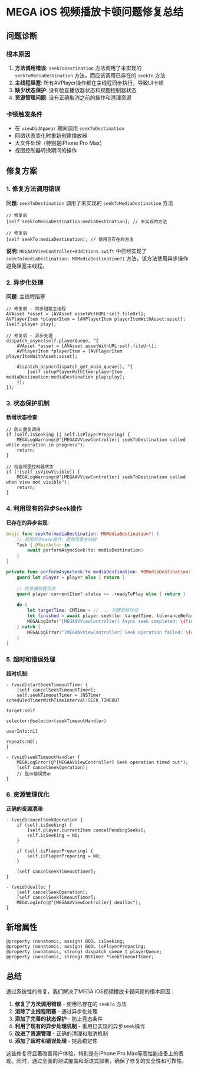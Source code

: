 # MEGA iOS 视频播放卡顿问题修复总结

## 问题诊断

### 根本原因
1. **方法调用错误**: `seekToDestination` 方法调用了未实现的 `seekToMediaDestination` 方法，而应该调用已存在的 `seekTo` 方法
2. **主线程阻塞**: 所有AVPlayer操作都在主线程同步执行，导致UI卡顿
3. **缺少状态保护**: 没有检查播放器状态和视图控制器状态
4. **资源管理问题**: 没有正确取消之前的操作和清理资源

### 卡顿触发条件
- 在 `viewDidAppear` 期间调用 `seekToDestination`
- 网络状态变化时重新创建播放器
- 大文件处理（特别是iPhone Pro Max）
- 视图控制器转换期间的操作

## 修复方案

### 1. 修复方法调用错误

**问题**: `seekToDestination` 调用了未实现的 `seekToMediaDestination` 方法
```objc
// 修复前
[self seekToMediaDestination:mediaDestination]; // 未实现的方法

// 修复后
[self seekTo:mediaDestination]; // 使用已存在的方法
```

**说明**: `MEGAAVViewController+Additions.swift` 中已经实现了 `seekTo(mediaDestination: MOMediaDestination?)` 方法，该方法使用异步操作避免阻塞主线程。

### 2. 异步化处理

**问题**: 主线程阻塞
```objc
// 修复前 - 同步阻塞主线程
AVAsset *asset = [AVAsset assetWithURL:self.fileUrl];
AVPlayerItem *playerItem = [AVPlayerItem playerItemWithAsset:asset];
[self.player play];

// 修复后 - 异步处理
dispatch_async(self.playerQueue, ^{
    AVAsset *asset = [AVAsset assetWithURL:self.fileUrl];
    AVPlayerItem *playerItem = [AVPlayerItem playerItemWithAsset:asset];
    
    dispatch_async(dispatch_get_main_queue(), ^{
        [self setupPlayerWithItem:playerItem mediaDestination:mediaDestination play:play];
    });
});
```

### 3. 状态保护机制

**新增状态检查**:
```objc
// 防止重复调用
if (self.isSeeking || self.isPlayerPreparing) {
    MEGALogWarning(@"[MEGAAVViewController] seekToDestination called while operation in progress");
    return;
}

// 检查视图控制器状态
if (![self isViewVisible]) {
    MEGALogWarning(@"[MEGAAVViewController] seekToDestination called when view not visible");
    return;
}
```

### 4. 利用现有的异步Seek操作

**已存在的异步实现**:
```swift
@objc func seekTo(mediaDestination: MOMediaDestination?) {
    // 使用异步seek操作，避免阻塞主线程
    Task { @MainActor in
        await performAsyncSeek(to: mediaDestination)
    }
}

private func performAsyncSeek(to mediaDestination: MOMediaDestination?) async {
    guard let player = player else { return }
    
    // 检查播放器状态
    guard player.currentItem?.status == .readyToPlay else { return }
    
    do {
        let targetTime: CMTime = // ... 创建目标时间
        let finished = await player.seek(to: targetTime, toleranceBefore: CMTimeMake(1, 1), toleranceAfter: CMTimeMake(1, 1))
        MEGALogInfo("[MEGAAVViewController] Async seek completed: \(finished)")
    } catch {
        MEGALogError("[MEGAAVViewController] Seek operation failed: \(error)")
    }
}
```

### 5. 超时和错误处理

**超时机制**:
```objc
- (void)startSeekTimeoutTimer {
    [self cancelSeekTimeoutTimer];
    self.seekTimeoutTimer = [NSTimer scheduledTimerWithTimeInterval:SEEK_TIMEOUT 
                                                             target:self 
                                                           selector:@selector(seekTimeoutHandler) 
                                                           userInfo:nil 
                                                            repeats:NO];
}

- (void)seekTimeoutHandler {
    MEGALogError(@"[MEGAAVViewController] Seek operation timed out");
    [self cancelSeekOperation];
    // 显示错误提示
}
```

### 6. 资源管理优化

**正确的资源清理**:
```objc
- (void)cancelSeekOperation {
    if (self.isSeeking) {
        [self.player.currentItem cancelPendingSeeks];
        self.isSeeking = NO;
    }
    
    if (self.isPlayerPreparing) {
        self.isPlayerPreparing = NO;
    }
    
    [self cancelSeekTimeoutTimer];
}

- (void)dealloc {
    [self cancelSeekOperation];
    [self cancelSeekTimeoutTimer];
    MEGALogInfo(@"[MEGAAVViewController] dealloc");
}
```

## 新增属性

```objc
@property (nonatomic, assign) BOOL isSeeking;
@property (nonatomic, assign) BOOL isPlayerPreparing;
@property (nonatomic, strong) dispatch_queue_t playerQueue;
@property (nonatomic, strong) NSTimer *seekTimeoutTimer;
```

## 总结

通过系统性的修复，我们解决了MEGA iOS视频播放卡顿问题的根本原因：

1. **修复了方法调用错误** - 使用已存在的 `seekTo` 方法
2. **消除了主线程阻塞** - 通过异步化处理
3. **添加了完善的状态保护** - 防止竞态条件
4. **利用了现有的异步处理机制** - 重用已实现的异步seek操作
5. **改进了资源管理** - 正确的清理和取消机制
6. **添加了超时和错误处理** - 提高稳定性

这些修复将显著改善用户体验，特别是在iPhone Pro Max等高性能设备上的表现。同时，通过全面的测试覆盖和渐进式部署，确保了修复的安全性和可靠性。 
